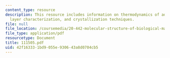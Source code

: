 ```yaml
---
content_type: resource
description: This resource includes information on thermodynamics of adsorption, adsorbed
  layer characterization, and crystallization techniques.
file: null
file_location: /coursemedia/20-442-molecular-structure-of-biological-materials-be-442-fall-2005/42f163331bd9055e930643a8d0704cb5_111505.pdf
file_type: application/pdf
resourcetype: Document
title: 111505.pdf
uid: 42f16333-1bd9-055e-9306-43a8d0704cb5
---
```

